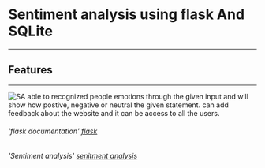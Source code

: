 # Sentiment analysis using flask And SQLite
***
## Features
---
![SA](https://drive.google.com/file/d/16UynLoQZKTncVwZEuwUf4JqGA0jWW3Cd/view?usp=sharing)
able to recognized people emotions through the given input and will show how postive, negative or neutral the given statement.
can add feedback about the website and it can be access to all the users.

###### 'flask documentation' [flask](https://flask.palletsprojects.com/en/2.1.x/)
###### 'Sentiment analysis' [senitment analysis](https://www.freecodecamp.org/news/what-is-sentiment-analysis-a-complete-guide-to-for-beginners/)
